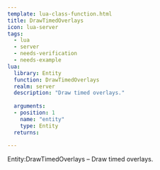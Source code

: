 ```yaml
---
template: lua-class-function.html
title: DrawTimedOverlays
icon: lua-server
tags:
  - lua
  - server
  - needs-verification
  - needs-example
lua:
  library: Entity
  function: DrawTimedOverlays
  realm: server
  description: "Draw timed overlays."
  
  arguments:
  - position: 1
    name: "entity"
    type: Entity
  returns:
    
---
```


<div class="lua__search__keywords">
Entity:DrawTimedOverlays &#x2013; Draw timed overlays.
</div>
